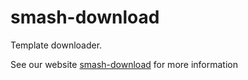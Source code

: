 # smash-download

Template downloader.

See our website [smash-download](https://www.smash-cli.com/docs/documentation/programmatic-apis/smash-download.html) for
more information
